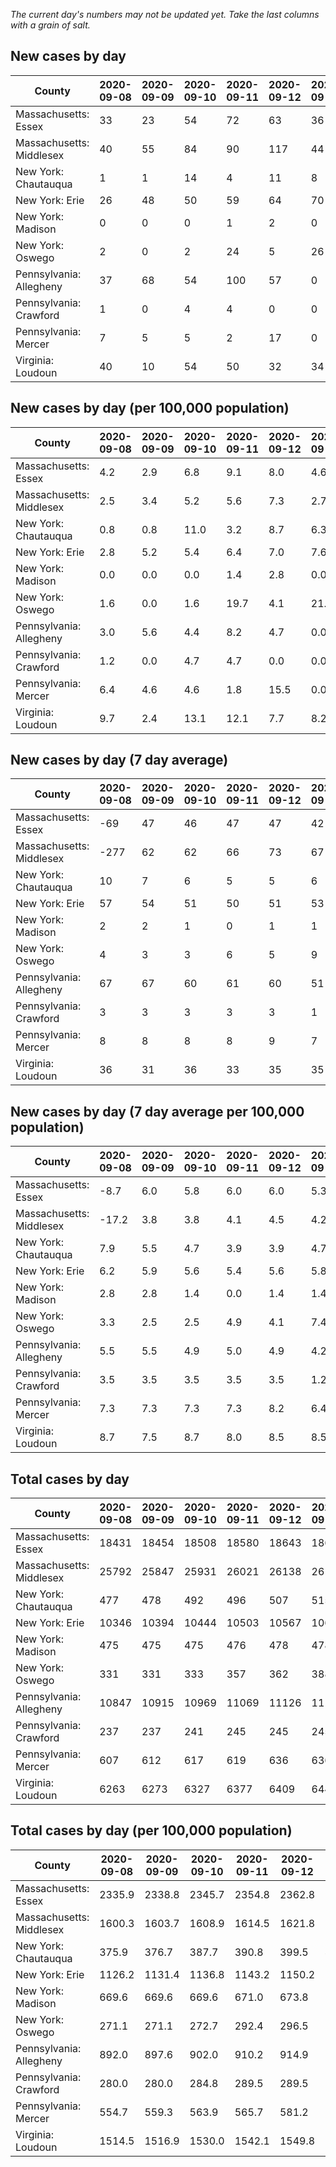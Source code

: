 _The current day's numbers may not be updated yet. Take the last columns with a grain of salt._
## New cases by day

| County | 2020-09-08 | 2020-09-09 | 2020-09-10 | 2020-09-11 | 2020-09-12 | 2020-09-13 | 2020-09-14 |
| --- | --- | --- | --- | --- | --- | --- | --- |
| Massachusetts: Essex | 33 | 23 | 54 | 72 | 63 | 36 |  |
| Massachusetts: Middlesex | 40 | 55 | 84 | 90 | 117 | 44 |  |
| New York: Chautauqua | 1 | 1 | 14 | 4 | 11 | 8 | 1 |
| New York: Erie | 26 | 48 | 50 | 59 | 64 | 70 | 31 |
| New York: Madison | 0 | 0 | 0 | 1 | 2 | 0 |  |
| New York: Oswego | 2 | 0 | 2 | 24 | 5 | 26 | 2 |
| Pennsylvania: Allegheny | 37 | 68 | 54 | 100 | 57 | 0 | 142 |
| Pennsylvania: Crawford | 1 | 0 | 4 | 4 | 0 | 0 | 9 |
| Pennsylvania: Mercer | 7 | 5 | 5 | 2 | 17 | 0 | 20 |
| Virginia: Loudoun | 40 | 10 | 54 | 50 | 32 | 34 | 6 |

## New cases by day (per 100,000 population)

| County | 2020-09-08 | 2020-09-09 | 2020-09-10 | 2020-09-11 | 2020-09-12 | 2020-09-13 | 2020-09-14 |
| --- | --- | --- | --- | --- | --- | --- | --- |
| Massachusetts: Essex | 4.2 | 2.9 | 6.8 | 9.1 | 8.0 | 4.6 |  |
| Massachusetts: Middlesex | 2.5 | 3.4 | 5.2 | 5.6 | 7.3 | 2.7 |  |
| New York: Chautauqua | 0.8 | 0.8 | 11.0 | 3.2 | 8.7 | 6.3 | 0.8 |
| New York: Erie | 2.8 | 5.2 | 5.4 | 6.4 | 7.0 | 7.6 | 3.4 |
| New York: Madison | 0.0 | 0.0 | 0.0 | 1.4 | 2.8 | 0.0 |  |
| New York: Oswego | 1.6 | 0.0 | 1.6 | 19.7 | 4.1 | 21.3 | 1.6 |
| Pennsylvania: Allegheny | 3.0 | 5.6 | 4.4 | 8.2 | 4.7 | 0.0 | 11.7 |
| Pennsylvania: Crawford | 1.2 | 0.0 | 4.7 | 4.7 | 0.0 | 0.0 | 10.6 |
| Pennsylvania: Mercer | 6.4 | 4.6 | 4.6 | 1.8 | 15.5 | 0.0 | 18.3 |
| Virginia: Loudoun | 9.7 | 2.4 | 13.1 | 12.1 | 7.7 | 8.2 | 1.5 |

## New cases by day (7 day average)

| County | 2020-09-08 | 2020-09-09 | 2020-09-10 | 2020-09-11 | 2020-09-12 | 2020-09-13 | 2020-09-14 |
| --- | --- | --- | --- | --- | --- | --- | --- |
| Massachusetts: Essex | -69 | 47 | 46 | 47 | 47 | 42 |  |
| Massachusetts: Middlesex | -277 | 62 | 62 | 66 | 73 | 67 |  |
| New York: Chautauqua | 10 | 7 | 6 | 5 | 5 | 6 | 6 |
| New York: Erie | 57 | 54 | 51 | 50 | 51 | 53 | 50 |
| New York: Madison | 2 | 2 | 1 | 0 | 1 | 1 |  |
| New York: Oswego | 4 | 3 | 3 | 6 | 5 | 9 | 9 |
| Pennsylvania: Allegheny | 67 | 67 | 60 | 61 | 60 | 51 | 65 |
| Pennsylvania: Crawford | 3 | 3 | 3 | 3 | 3 | 1 | 3 |
| Pennsylvania: Mercer | 8 | 8 | 8 | 8 | 9 | 7 | 8 |
| Virginia: Loudoun | 36 | 31 | 36 | 33 | 35 | 35 | 32 |

## New cases by day (7 day average per 100,000 population)

| County | 2020-09-08 | 2020-09-09 | 2020-09-10 | 2020-09-11 | 2020-09-12 | 2020-09-13 | 2020-09-14 |
| --- | --- | --- | --- | --- | --- | --- | --- |
| Massachusetts: Essex | -8.7 | 6.0 | 5.8 | 6.0 | 6.0 | 5.3 |  |
| Massachusetts: Middlesex | -17.2 | 3.8 | 3.8 | 4.1 | 4.5 | 4.2 |  |
| New York: Chautauqua | 7.9 | 5.5 | 4.7 | 3.9 | 3.9 | 4.7 | 4.7 |
| New York: Erie | 6.2 | 5.9 | 5.6 | 5.4 | 5.6 | 5.8 | 5.4 |
| New York: Madison | 2.8 | 2.8 | 1.4 | 0.0 | 1.4 | 1.4 |  |
| New York: Oswego | 3.3 | 2.5 | 2.5 | 4.9 | 4.1 | 7.4 | 7.4 |
| Pennsylvania: Allegheny | 5.5 | 5.5 | 4.9 | 5.0 | 4.9 | 4.2 | 5.3 |
| Pennsylvania: Crawford | 3.5 | 3.5 | 3.5 | 3.5 | 3.5 | 1.2 | 3.5 |
| Pennsylvania: Mercer | 7.3 | 7.3 | 7.3 | 7.3 | 8.2 | 6.4 | 7.3 |
| Virginia: Loudoun | 8.7 | 7.5 | 8.7 | 8.0 | 8.5 | 8.5 | 7.7 |

## Total cases by day

| County | 2020-09-08 | 2020-09-09 | 2020-09-10 | 2020-09-11 | 2020-09-12 | 2020-09-13 | 2020-09-14 |
| --- | --- | --- | --- | --- | --- | --- | --- |
| Massachusetts: Essex | 18431 | 18454 | 18508 | 18580 | 18643 | 18679 |  |
| Massachusetts: Middlesex | 25792 | 25847 | 25931 | 26021 | 26138 | 26182 |  |
| New York: Chautauqua | 477 | 478 | 492 | 496 | 507 | 515 | 516 |
| New York: Erie | 10346 | 10394 | 10444 | 10503 | 10567 | 10637 | 10668 |
| New York: Madison | 475 | 475 | 475 | 476 | 478 | 478 |  |
| New York: Oswego | 331 | 331 | 333 | 357 | 362 | 388 | 390 |
| Pennsylvania: Allegheny | 10847 | 10915 | 10969 | 11069 | 11126 | 11126 | 11268 |
| Pennsylvania: Crawford | 237 | 237 | 241 | 245 | 245 | 245 | 254 |
| Pennsylvania: Mercer | 607 | 612 | 617 | 619 | 636 | 636 | 656 |
| Virginia: Loudoun | 6263 | 6273 | 6327 | 6377 | 6409 | 6443 | 6449 |

## Total cases by day (per 100,000 population)

| County | 2020-09-08 | 2020-09-09 | 2020-09-10 | 2020-09-11 | 2020-09-12 | 2020-09-13 | 2020-09-14 |
| --- | --- | --- | --- | --- | --- | --- | --- |
| Massachusetts: Essex | 2335.9 | 2338.8 | 2345.7 | 2354.8 | 2362.8 | 2367.3 |  |
| Massachusetts: Middlesex | 1600.3 | 1603.7 | 1608.9 | 1614.5 | 1621.8 | 1624.5 |  |
| New York: Chautauqua | 375.9 | 376.7 | 387.7 | 390.8 | 399.5 | 405.8 | 406.6 |
| New York: Erie | 1126.2 | 1131.4 | 1136.8 | 1143.2 | 1150.2 | 1157.8 | 1161.2 |
| New York: Madison | 669.6 | 669.6 | 669.6 | 671.0 | 673.8 | 673.8 |  |
| New York: Oswego | 271.1 | 271.1 | 272.7 | 292.4 | 296.5 | 317.7 | 319.4 |
| Pennsylvania: Allegheny | 892.0 | 897.6 | 902.0 | 910.2 | 914.9 | 914.9 | 926.6 |
| Pennsylvania: Crawford | 280.0 | 280.0 | 284.8 | 289.5 | 289.5 | 289.5 | 300.1 |
| Pennsylvania: Mercer | 554.7 | 559.3 | 563.9 | 565.7 | 581.2 | 581.2 | 599.5 |
| Virginia: Loudoun | 1514.5 | 1516.9 | 1530.0 | 1542.1 | 1549.8 | 1558.0 | 1559.5 |

